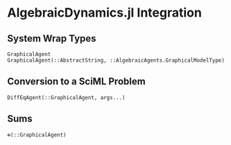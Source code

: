 # AlgebraicDynamics.jl Integration

## System Wrap Types

```@docs
GraphicalAgent
GraphicalAgent(::AbstractString, ::AlgebraicAgents.GraphicalModelType)
```

## Conversion to a SciML Problem

```@docs
DiffEqAgent(::GraphicalAgent, args...)
```

## Sums

```@docs
⊕(::GraphicalAgent)
```